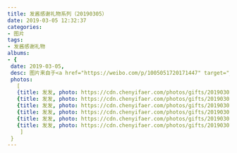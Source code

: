 ```yaml
---
title: 发酱感谢礼物系列（20190305）
date: 2019-03-05 12:32:37
categories:
- 图片
tags:
- 发酱感谢礼物
albums:
- {
 date: 2019-03-05, 
 desc: 图片来自于<a href="https://weibo.com/p/1005051720171447" target="_blank">quanmmmmm</a>,
 photos: 
   [
   {title: 发发, photo: https://cdn.chenyifaer.com/photos/gifts/20190305/IMG_5619.JPG},
   {title: 发发, photo: https://cdn.chenyifaer.com/photos/gifts/20190305/IMG_5620.JPG},
   {title: 发发, photo: https://cdn.chenyifaer.com/photos/gifts/20190305/IMG_5621.JPG},
   {title: 发发, photo: https://cdn.chenyifaer.com/photos/gifts/20190305/IMG_5622.JPG},
   {title: 发发, photo: https://cdn.chenyifaer.com/photos/gifts/20190305/IMG_5623.JPG},
   {title: 发发, photo: https://cdn.chenyifaer.com/photos/gifts/20190305/IMG_5624.JPG},
    ]
 }
---
```

